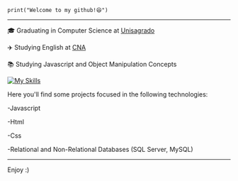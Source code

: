 
<code>print("Welcome to my github!😆")</code>
<hr>

<p>🎓 Graduating in Computer Science at <a href="https://unisagrado.edu.br">Unisagrado</a></p>
<p>✈️ Studying English at <a href="https://www.cna.com.br">CNA</a></p>
<p>📚 Studying Javascript and Object Manipulation Concepts</p>


[![My Skills](https://skillicons.dev/icons?i=javascript,html,css)](https://skillicons.dev)

Here you'll find some projects focused in the following technologies:
<p>-Javascript</p>
<p>-Html</p>
<p>-Css</p>
<p>-Relational and Non-Relational Databases (SQL Server, MySQL)</p>

<hr>

Enjoy :)
